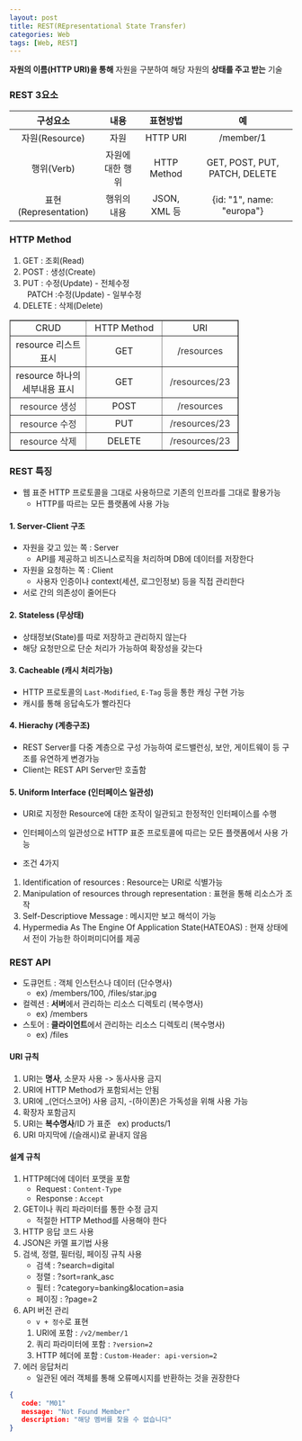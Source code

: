 ```yaml
---
layout: post
title: REST(REpresentational State Transfer)
categories: Web
tags: [Web, REST]
---
```


**자원의 이름(HTTP URI)을 통해** 자원을 구분하여 해당 자원의 **상태를 주고 받는** 기술

### REST 3요소

|구성요소|내용|표현방법|예|
|:--:|:--:|:--:|:--:|
|자원(Resource)|자원|HTTP URI|/member/1|
|행위(Verb)|자원에 대한 행위|HTTP Method|GET, POST, PUT, PATCH, DELETE|
|표현(Representation)|행위의 내용|JSON, XML 등|{id: "1", name: "europa"}|

### HTTP Method  
1. GET : 조회(Read)  
2. POST : 생성(Create)  
3. PUT : 수정(Update) - 전체수정   
   PATCH :수정(Update) - 일부수정  
4. DELETE : 삭제(Delete)  

<table style="border-collapse: collapse; width: 81.0465%;" border="1" data-ke-style="style8"><tbody><tr><td style="width: 33.3333%; text-align: center;">CRUD</td><td style="width: 33.3333%; text-align: center;">HTTP Method</td><td style="width: 33.3333%; text-align: center;">URI</td></tr><tr><td style="width: 33.3333%; text-align: center;">resource 리스트 표시</td><td style="width: 33.3333%; text-align: center;">GET</td><td style="width: 33.3333%; text-align: center;">/<span style="color: #333333;">resources</span></td></tr><tr><td style="width: 33.3333%; text-align: center;">resource 하나의 세부내용 표시</td><td style="width: 33.3333%; text-align: center;">GET</td><td style="width: 33.3333%; text-align: center;"><span style="color: #333333;">/</span><span style="color: #333333;">resources/23</span></td></tr><tr><td style="width: 33.3333%; text-align: center;"><span style="color: #333333;">resource 생성</span></td><td style="width: 33.3333%; text-align: center;">POST</td><td style="width: 33.3333%; text-align: center;"><span style="color: #333333;">/</span><span style="color: #333333;">resources</span></td></tr><tr><td style="width: 33.3333%; text-align: center;"><span style="color: #333333;">resource 수정</span></td><td style="width: 33.3333%; text-align: center;">PUT</td><td style="width: 33.3333%; text-align: center;"><span style="color: #333333;">/</span><span style="color: #333333;">resources/23</span></td></tr><tr><td style="width: 33.3333%; text-align: center;"><span style="color: #333333;">resource 삭제</span></td><td style="width: 33.3333%; text-align: center;">DELETE</td><td style="width: 33.3333%; text-align: center;"><span style="color: #333333;">/</span><span style="color: #333333;">resources/23</span></td></tr></tbody></table>

### REST 특징
- 웹 표준 HTTP 프로토콜을 그대로 사용하므로 기존의 인프라를 그대로 활용가능
  - HTTP를 따르는 모든 플랫폼에 사용 가능

#### 1. Server-Client 구조
- 자원을 갖고 있는 쪽 : Server
  - API를 제공하고 비즈니스로직을 처리하며 DB에 데이터를 저장한다
- 자원을 요청하는 쪽 : Client 
  - 사용자 인증이나 context(세션, 로그인정보) 등을 직접 관리한다
- 서로 간의 의존성이 줄어든다

#### 2. Stateless (무상태)
- 상태정보(State)를 따로 저장하고 관리하지 않는다
- 해당 요청만으로 단순 처리가 가능하여 확장성을 갖는다

#### 3. Cacheable (캐시 처리가능)
- HTTP 프로토콜의 `Last-Modified`, `E-Tag` 등을 통한 캐싱 구현 가능
- 캐시를 통해 응답속도가 빨라진다

#### 4. Hierachy (계층구조)
- REST Server를 다중 계층으로 구성 가능하여 로드밸런싱, 보안, 게이트웨이 등 구조를 유연하게 변경가능
- Client는 REST API Server만 호출함
 
#### 5. Uniform Interface (인터페이스 일관성)
- URI로 지정한 Resource에 대한 조작이 일관되고 한정적인 인터페이스를 수행 
- 인터페이스의 일관성으로 HTTP 표준 프로토콜에 따르는 모든 플랫폼에서 사용 가능

- 조건 4가지
1. Identification of resources : Resource는 URI로 식별가능
2. Manipulation of resources through representation : 표현을 통해 리소스가 조작
3. Self-Descriptiove Message : 메시지만 보고 해석이 가능
4. Hypermedia As The Engine Of Application State(HATEOAS) : 현재 상태에서 전이 가능한 하이퍼미디어를 제공


### REST API
- 도큐먼트 : 객체 인스턴스나 데이터 (단수명사)  
  - ex) /members/100, /files/star.jpg
- 컬렉션 : **서버**에서 관리하는 리소스 디렉토리 (복수명사)  
  - ex) /members
- 스토어 : **클라이언트**에서 관리하는 리소스 디렉토리 (복수명사)
  - ex) /files  

#### URI 규칙
1. URI는 **명사**, 소문자 사용 -> 동사사용 금지
2. URI에 HTTP Method가 포함되서는 안됨
3. URI에 \_(언더스코어) 사용 금지, -(하이폰)은 가독성을 위해 사용 가능
4. 확장자 포함금지
5. URI는 **복수명사**/ID 가 표준   ex) products/1 
6. URI 마지막에 /(슬래시)로 끝내지 않음

#### 설계 규칙
1. HTTP헤더에 데이터 포맷을 포함
   - Request : `Content-Type`
   - Response : `Accept`
2. GET이나 쿼리 파라미터를 통한 수정 금지
   - 적절한 HTTP Method를 사용해야 한다
3. HTTP 응답 코드 사용
4. JSON은 카멜 표기법 사용
5. 검색, 정렬, 필터링, 페이징 규칙 사용
   - 검색 : ?search=digital
   - 정렬 : ?sort=rank_asc
   - 필터 : ?category=banking&location=asia
   - 페이징 : ?page=2
6. API 버전 관리
   - `v + 정수`로 표현
   1. URI에 포함 : `/v2/member/1`
   2. 쿼리 파라미터에 포함 : `?version=2`
   3. HTTP 헤더에 포함 : `Custom-Header: api-version=2`
7. 에러 응답처리
   - 일관된 에러 객체를 통해 오류메시지를 반환하는 것을 권장한다

```json
{
   code: "M01"
   message: "Not Found Member"
   description: "해당 멤버를 찾을 수 없습니다"
}
```
